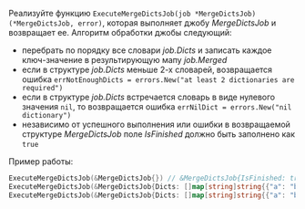 
Реализуйте функцию `ExecuteMergeDictsJob(job *MergeDictsJob) (*MergeDictsJob, error)`, которая выполняет джобу *MergeDictsJob* и возвращает ее. Алгоритм обработки джобы следующий:
- перебрать по порядку все словари *job.Dicts* и записать каждое ключ-значение в результирующую мапу *job.Merged*
- если в структуре *job.Dicts* меньше 2-х словарей, возвращается ошибка `errNotEnoughDicts = errors.New("at least 2 dictionaries are required")`
- если в структуре *job.Dicts* встречается словарь в виде нулевого значения `nil`, то возвращается ошибка `errNilDict = errors.New("nil dictionary")`
- независимо от успешного выполнения или ошибки в возвращаемой структуре *MergeDictsJob* поле *IsFinished* должно быть заполнено как `true`

Пример работы:

```go
ExecuteMergeDictsJob(&MergeDictsJob{}) // &MergeDictsJob{IsFinished: true}, "at least 2 dictionaries are required"
ExecuteMergeDictsJob(&MergeDictsJob{Dicts: []map[string]string{{"a": "b"},nil}}) // &MergeDictsJob{IsFinished: true, Dicts: []map[string]string{{"a": "b"},nil}}, "nil dictionary"
ExecuteMergeDictsJob(&MergeDictsJob{Dicts: []map[string]string{{"a": "b"},{"b": "c"}}}) // &MergeDictsJob{IsFinished: true, Dicts: []map[string]string{{"a": "b", "b": "c"}}}, nil
```
